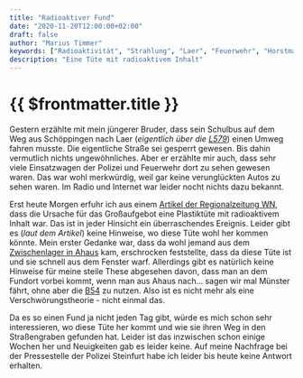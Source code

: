 ```yaml
---
title: "Radioaktiver Fund"
date: "2020-11-20T12:00:00+02:00"
draft: false
author: "Marius Timmer"
keywords: ["Radioaktivität", "Strahlung", "Laer", "Feuerwehr", "Horstmar"]
description: "Eine Tüte mit radioaktivem Inhalt"
---
```


{{ $frontmatter.title }}
========================

Gestern erzählte mit mein jüngerer Bruder, dass sein Schulbus auf dem Weg aus Schöppingen nach Laer (_eigentlich über die [L579](https://goo.gl/maps/87HfxYtpaVHpKot7A)_) einen Umweg fahren musste. Die eigentliche Straße sei gesperrt gewesen. Bis dahin vermutlich nichts ungewöhnliches. Aber er erzählte mir auch, dass sehr viele Einsatzwagen der Polizei und Feuerwehr dort zu sehen gewesen waren. Das war wohl merkwürdig, weil gar keine verunglückten Autos zu sehen waren. Im Radio und Internet war leider nocht nichts dazu bekannt.

Erst heute Morgen erfuhr ich aus einem [Artikel der Regionalzeitung WN](https://www.wn.de/Muensterland/Kreis-Steinfurt/Laer/4316156-Grosseinsatz-der-Feuerwehr-Radioaktivitaet-in-einer-Plastiktuete), dass die Ursache für das Großaufgebot eine Plastiktüte mit radioaktivem Inhalt war. Das ist in jeder Hinsicht ein überraschendes Ereignis. Leider gibt es (_laut dem Artikel_) keine Hinweise, wo diese Tüte wohl her kommen könnte. Mein erster Gedanke war, dass da wohl jemand aus dem [Zwischenlager in Ahaus](https://zwischenlager.info/standort/ahaus/) kam, erschrocken feststellte, dass da diese Tüte ist und sie schnell aus dem Fenster warf. Allerdings gibt es natürlich keine Hinweise für meine steile These abgesehen davon, dass man an dem Fundort vorbei kommt, wenn man aus Ahaus nach... sagen wir mal Münster fährt, ohne aber die [B54](https://goo.gl/maps/6F8Q9bnWk6Rt5Uba7) zu nutzen. Also ist es nicht mehr als eine Verschwörungstheorie - nicht einmal das.

Da es so einen Fund ja nicht jeden Tag gibt, würde es mich schon sehr interessieren, wo diese Tüte her kommt und wie sie ihren Weg in den Straßengraben gefunden hat. Leider ist das inzwischen schon einige Wochen her und Neuigkeiten gab es leider keine. Auf meine Nachfrage bei der Pressestelle der Polizei Steinfurt habe ich leider bis heute keine Antwort erhalten.
